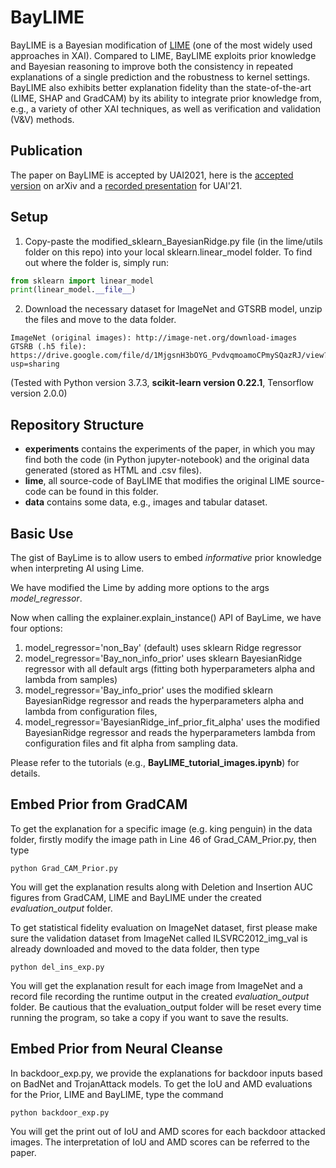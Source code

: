 # BayLIME

BayLIME is a Bayesian modification of [LIME](https://github.com/marcotcr/lime) (one of the most widely used approaches in XAI). Compared to LIME, BayLIME exploits prior knowledge and Bayesian reasoning to improve both the consistency in repeated explanations of a single prediction and the robustness to kernel settings. BayLIME also exhibits better explanation fidelity than the state-of-the-art (LIME, SHAP and GradCAM) by its ability to integrate prior knowledge from, e.g., a variety of other XAI techniques, as well as verification and validation (V&V) methods.

## Publication

The paper on BayLIME is accepted by UAI2021, here is the [accepted version](https://arxiv.org/pdf/2012.03058.pdf) on arXiv and a [recorded presentation](https://youtu.be/-ftJFNVxvOQ) for UAI'21.

## Setup
1. Copy-paste the modified_sklearn_BayesianRidge.py file (in the lime/utils folder on this repo) into your local sklearn.linear_model folder. To find out where the folder is, simply run:
```python
from sklearn import linear_model
print(linear_model.__file__)
```
2. Download the necessary dataset for ImageNet and GTSRB model, unzip the files and move to the data folder.
```
ImageNet (original images): http://image-net.org/download-images
GTSRB (.h5 file): https://drive.google.com/file/d/1MjgsnH3bOYG_PvdvqmoamoCPmySQazRJ/view?usp=sharing
```
(Tested with Python version 3.7.3, **scikit-learn version 0.22.1**, Tensorflow version 2.0.0)
## Repository Structure

* **experiments** contains the experiments of the paper, in which you may find both the code (in Python jupyter-notebook) and the original data generated (stored as HTML and .csv files).
* **lime**, all source-code of BayLIME that modifies the original LIME source-code can be found in this folder.
* **data** contains some data, e.g., images and tabular dataset.

## Basic Use

The gist of BayLime is to allow users to embed *informative* prior knowledge when interpreting AI using Lime.

We have modified the Lime by adding more options to the args *model_regressor*.

Now when calling the explainer.explain_instance() API of BayLime, we have four options:
1. model_regressor='non_Bay' (default) uses sklearn Ridge regressor
2. model_regressor='Bay_non_info_prior' uses sklearn BayesianRidge regressor with all default args (fitting both hyperparameters alpha and lambda from samples)
3. model_regressor='Bay_info_prior' uses the modified sklearn BayesianRidge regressor and reads the hyperparameters alpha and lambda from configuration files, 
4. model_regressor='BayesianRidge_inf_prior_fit_alpha' uses the modified BayesianRidge regressor and reads the hyperparameters lambda from configuration files and fit alpha from sampling data.

Please refer to the tutorials (e.g., **BayLIME_tutorial_images.ipynb**)  for details.

## Embed Prior from GradCAM
To get the explanation for a specific image (e.g. king penguin) in the data folder, firstly modify the image path in Line 46 of Grad_CAM_Prior.py, then type
```
python Grad_CAM_Prior.py
```
You will get the explanation results along with Deletion and Insertion AUC figures from GradCAM, LIME and BayLIME under the created *evaluation_output* folder.

To get statistical fidelity evaluation on ImageNet dataset, first please make sure the validation dataset from ImageNet called ILSVRC2012_img_val is already downloaded and moved to the data folder, then type
```
python del_ins_exp.py
```
You will get the explanation result for each image from ImageNet and a record file recording the runtime output in the created *evaluation_output* folder. Be cautious that the evaluation_output folder will be reset every time running the program, so take a copy if you want to save the results.

## Embed Prior from Neural Cleanse
In backdoor_exp.py, we provide the explanations for backdoor inputs based on BadNet and TrojanAttack models. To get the IoU and AMD evaluations for the Prior, LIME and BayLIME, type the command
```
python backdoor_exp.py
```
You will get the print out of IoU and AMD scores for each backdoor attacked images. The interpretation of IoU and AMD scores can be referred to the paper.




